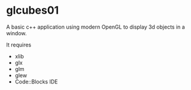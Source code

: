 # glcubes01

A basic c++ application using modern OpenGL to display 3d objects in a window.

It requires
- xlib
- glx
- glm
- glew
- Code::Blocks IDE
